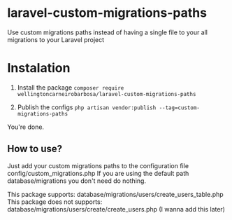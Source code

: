 # laravel-custom-migrations-paths
Use custom migrations paths instead of having a single file to your all migrations to your Laravel project

# Instalation
1. Install the package
`composer require wellingtoncarneirobarbosa/laravel-custom-migrations-paths`

2. Publish the configs
`php artisan vendor:publish --tag=custom-migrations-paths`

You're done.


## How to use?
Just add your custom migrations paths to the configuration file config/custom_migrations.php
If you are using the default path database/migrations you don't need do nothing.

This package supports: database/migrations/users/create_users_table.php
This package does not supports: database/migrations/users/create/create_users.php (I wanna add this later)
